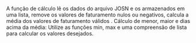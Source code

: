 A função de cálculo lê os dados do arquivo JOSN e os armazenados em uma lista, remove os valores de faturamento nulos ou negativos, calcula a média dos valores de faturamento válidos . Cálculo de menor, maior e dias acima da média: Utilize as funções min, max e uma compreensão de lista para calcular os valores desejados.
